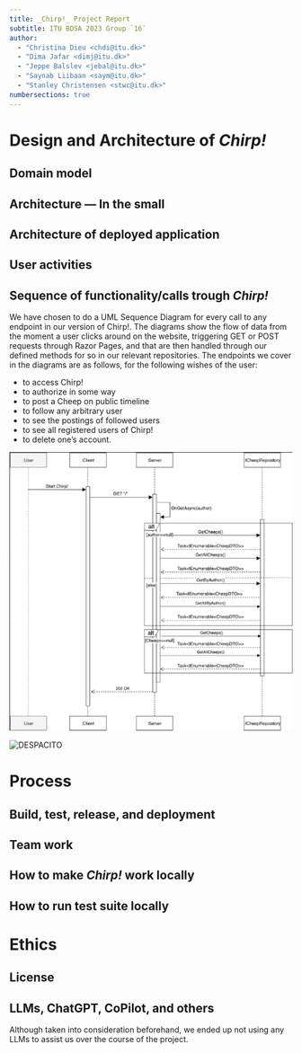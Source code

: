 ```yaml
---
title: _Chirp!_ Project Report
subtitle: ITU BDSA 2023 Group `16`
author:
  - "Christina Dieu <chdi@itu.dk>"
  - "Dima Jafar <dimj@itu.dk>"
  - "Jeppe Balslev <jebal@itu.dk>"
  - "Saynab Liibaan <saym@itu.dk>"
  - "Stanley Christensen <stwc@itu.dk>"
numbersections: true
---
```


# Design and Architecture of _Chirp!_

## Domain model

 


## Architecture — In the small

## Architecture of deployed application

## User activities

## Sequence of functionality/calls trough _Chirp!_

We have chosen to do a UML Sequence Diagram for every call to any endpoint in our version of Chirp!. The diagrams show the flow of data from the moment a user clicks around on the website, triggering GET or POST requests through Razor Pages, and that are then handled through our defined methods for so in our relevant repositories.
The endpoints we cover in the diagrams are as follows, for the following wishes of the user:

- to access Chirp!
- to authorize in some way
- to post a Cheep on public timeline
- to follow any arbitrary user
- to see the postings of followed users
- to see all registered users of Chirp!
- to delete one’s account.

![UML Sequence diagram showing an unauthorized user's call to root endpoint “/”.](./images/RootEndpoint.png)

![DESPACITO](docs/images/AllUsers.png)

# Process

## Build, test, release, and deployment

## Team work

## How to make _Chirp!_ work locally

## How to run test suite locally

# Ethics

## License

## LLMs, ChatGPT, CoPilot, and others

Although taken into consideration beforehand, we ended up not using any LLMs to assist us over the course of the project.
